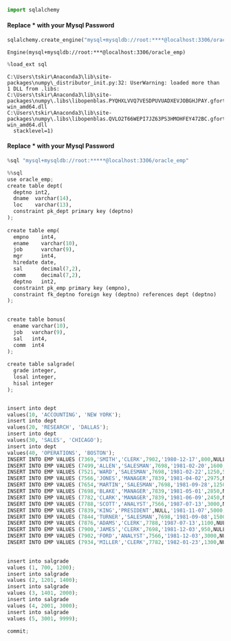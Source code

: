 ```python
import sqlalchemy
```

#### Replace * with your Mysql Password


```python
sqlalchemy.create_engine("mysql+mysqldb://root:****@localhost:3306/oracle_emp")
```




    Engine(mysql+mysqldb://root:***@localhost:3306/oracle_emp)




```python
%load_ext sql
```

    C:\Users\tskir\Anaconda3\lib\site-packages\numpy\_distributor_init.py:32: UserWarning: loaded more than 1 DLL from .libs:
    C:\Users\tskir\Anaconda3\lib\site-packages\numpy\.libs\libopenblas.PYQHXLVVQ7VESDPUVUADXEVJOBGHJPAY.gfortran-win_amd64.dll
    C:\Users\tskir\Anaconda3\lib\site-packages\numpy\.libs\libopenblas.QVLO2T66WEPI7JZ63PS3HMOHFEY472BC.gfortran-win_amd64.dll
      stacklevel=1)
    

#### Replace * with your Mysql Password


```python
%sql "mysql+mysqldb://root:*****@localhost:3306/oracle_emp"
```


```python
%%sql
use oracle_emp;
create table dept(
  deptno int2,
  dname  varchar(14),
  loc    varchar(13),
  constraint pk_dept primary key (deptno)
);
 
create table emp(
  empno    int4,
  ename    varchar(10),
  job      varchar(9),
  mgr      int4,
  hiredate date,
  sal      decimal(7,2),
  comm     decimal(7,2),
  deptno   int2,
  constraint pk_emp primary key (empno),
  constraint fk_deptno foreign key (deptno) references dept (deptno)
);
 

create table bonus(
  ename varchar(10),
  job   varchar(9),
  sal   int4,
  comm  int4
);
 
create table salgrade(
  grade integer,
  losal integer,
  hisal integer
);

```


```python

insert into dept
values(10, 'ACCOUNTING', 'NEW YORK');
insert into dept
values(20, 'RESEARCH', 'DALLAS');
insert into dept
values(30, 'SALES', 'CHICAGO');
insert into dept
values(40, 'OPERATIONS', 'BOSTON');
INSERT INTO EMP VALUES (7369,'SMITH','CLERK',7902,'1980-12-17',800,NULL,20); 
INSERT INTO EMP VALUES (7499,'ALLEN','SALESMAN',7698,'1981-02-20',1600,300,30);
INSERT INTO EMP VALUES (7521,'WARD','SALESMAN',7698,'1981-02-22',1250,500,30); 
INSERT INTO EMP VALUES (7566,'JONES','MANAGER',7839,'1981-04-02',2975,NULL,20); 
INSERT INTO EMP VALUES (7654,'MARTIN','SALESMAN',7698,'1981-09-28',1250,1400,30); 
INSERT INTO EMP VALUES (7698,'BLAKE','MANAGER',7839,'1981-05-01',2850,NULL,30); 
INSERT INTO EMP VALUES (7782,'CLARK','MANAGER',7839,'1981-06-09',2450,NULL,10); 
INSERT INTO EMP VALUES (7788,'SCOTT','ANALYST',7566,'1987-07-13',3000,NULL,20); 
INSERT INTO EMP VALUES (7839,'KING','PRESIDENT',NULL,'1981-11-07',5000,NULL,10); 
INSERT INTO EMP VALUES (7844,'TURNER','SALESMAN',7698,'1981-09-08',1500,0,30); 
INSERT INTO EMP VALUES (7876,'ADAMS','CLERK',7788,'1987-07-13',1100,NULL,20); 
INSERT INTO EMP VALUES (7900,'JAMES','CLERK',7698,'1981-12-03',950,NULL,30); 
INSERT INTO EMP VALUES (7902,'FORD','ANALYST',7566,'1981-12-03',3000,NULL,20); 
INSERT INTO EMP VALUES (7934,'MILLER','CLERK',7782,'1982-01-23',1300,NULL,10);
 

insert into salgrade
values (1, 700, 1200);
insert into salgrade
values (2, 1201, 1400);
insert into salgrade
values (3, 1401, 2000);
insert into salgrade
values (4, 2001, 3000);
insert into salgrade
values (5, 3001, 9999);
 
commit;
```
